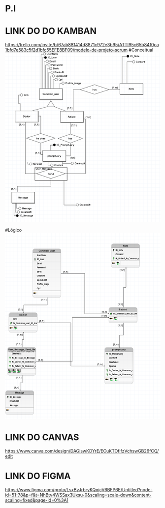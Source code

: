 
# P.I 

# LINK DO DO KAMBAN 
https://trello.com/invite/b/67ab881414d8871c972e3b95/ATTI95c65b84f0ca1bfd7e583c5f2d1bfc55EFE8BF09/modelo-de-projeto-scrum
 
#Conceitual 
<img src="./conceitual.png">

#Lógico
<img src="./logico.png">


# LINK DO CANVAS
https://www.canva.com/design/DAGiswKDYrE/ECuKTOflfzVchswGB26fCQ/edit

# LINK DO FIGMA
https://www.figma.com/proto/LsxByJrbryKQqjcV6BFP6E/Untitled?node-id=51-78&p=f&t=NhBtv4WSSax3Uxsu-0&scaling=scale-down&content-scaling=fixed&page-id=0%3A1
